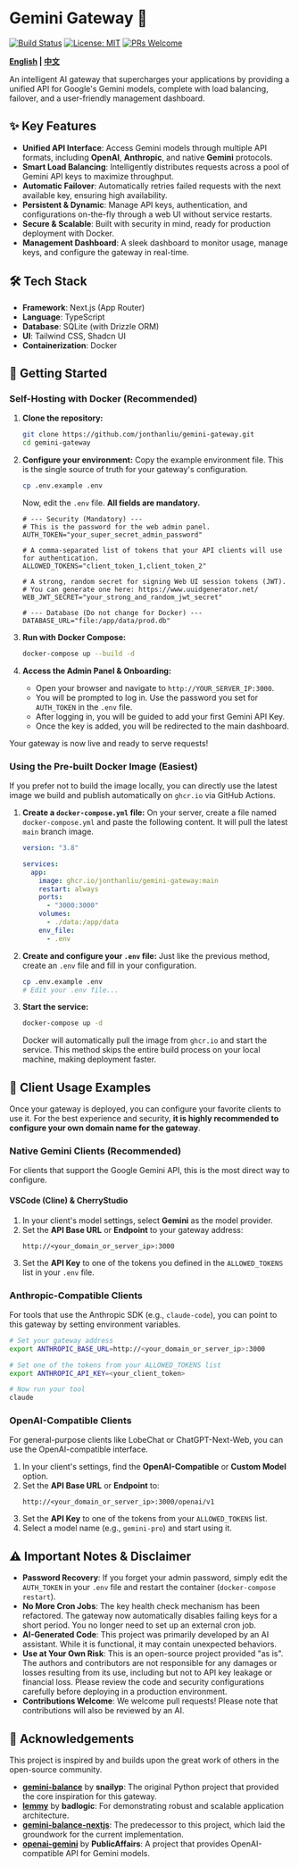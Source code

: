 # Gemini Gateway 🚀

[![Build Status](https://img.shields.io/github/actions/workflow/status/jonthanliu/gemini-gateway/deploy.yml?branch=main)](https://github.com/jonthanliu/gemini-gateway/actions)
[![License: MIT](https://img.shields.io/badge/License-MIT-yellow.svg)](https://opensource.org/licenses/MIT)
[![PRs Welcome](https://img.shields.io/badge/PRs-welcome-brightgreen.svg)](https://github.com/jonthanliu/gemini-gateway/pulls)

**[English](README.md) | [中文](README.zh.md)**

An intelligent AI gateway that supercharges your applications by providing a unified API for Google's Gemini models, complete with load balancing, failover, and a user-friendly management dashboard.

## ✨ Key Features

- **Unified API Interface**: Access Gemini models through multiple API formats, including **OpenAI**, **Anthropic**, and native **Gemini** protocols.
- **Smart Load Balancing**: Intelligently distributes requests across a pool of Gemini API keys to maximize throughput.
- **Automatic Failover**: Automatically retries failed requests with the next available key, ensuring high availability.
- **Persistent & Dynamic**: Manage API keys, authentication, and configurations on-the-fly through a web UI without service restarts.
- **Secure & Scalable**: Built with security in mind, ready for production deployment with Docker.
- **Management Dashboard**: A sleek dashboard to monitor usage, manage keys, and configure the gateway in real-time.

## 🛠️ Tech Stack

- **Framework**: Next.js (App Router)
- **Language**: TypeScript
- **Database**: SQLite (with Drizzle ORM)
- **UI**: Tailwind CSS, Shadcn UI
- **Containerization**: Docker

## 🚀 Getting Started

### Self-Hosting with Docker (Recommended)

1.  **Clone the repository:**

    ```bash
    git clone https://github.com/jonthanliu/gemini-gateway.git
    cd gemini-gateway
    ```

2.  **Configure your environment:**
    Copy the example environment file. This is the single source of truth for your gateway's configuration.

    ```bash
    cp .env.example .env
    ```

    Now, edit the `.env` file. **All fields are mandatory.**

    ```env
    # --- Security (Mandatory) ---
    # This is the password for the web admin panel.
    AUTH_TOKEN="your_super_secret_admin_password"

    # A comma-separated list of tokens that your API clients will use for authentication.
    ALLOWED_TOKENS="client_token_1,client_token_2"

    # A strong, random secret for signing Web UI session tokens (JWT).
    # You can generate one here: https://www.uuidgenerator.net/
    WEB_JWT_SECRET="your_strong_and_random_jwt_secret"

    # --- Database (Do not change for Docker) ---
    DATABASE_URL="file:/app/data/prod.db"
    ```

3.  **Run with Docker Compose:**

    ```bash
    docker-compose up --build -d
    ```

4.  **Access the Admin Panel & Onboarding:**
    - Open your browser and navigate to `http://YOUR_SERVER_IP:3000`.
    - You will be prompted to log in. Use the password you set for `AUTH_TOKEN` in the `.env` file.
    - After logging in, you will be guided to add your first Gemini API Key.
    - Once the key is added, you will be redirected to the main dashboard.

Your gateway is now live and ready to serve requests!

### Using the Pre-built Docker Image (Easiest)

If you prefer not to build the image locally, you can directly use the latest image we build and publish automatically on `ghcr.io` via GitHub Actions.

1.  **Create a `docker-compose.yml` file:**
    On your server, create a file named `docker-compose.yml` and paste the following content. It will pull the latest `main` branch image.

    ```yaml
    version: "3.8"

    services:
      app:
        image: ghcr.io/jonthanliu/gemini-gateway:main
        restart: always
        ports:
          - "3000:3000"
        volumes:
          - ./data:/app/data
        env_file:
          - .env
    ```

2.  **Create and configure your `.env` file:**
    Just like the previous method, create an `.env` file and fill in your configuration.

    ```bash
    cp .env.example .env
    # Edit your .env file...
    ```

3.  **Start the service:**

    ```bash
    docker-compose up -d
    ```

    Docker will automatically pull the image from `ghcr.io` and start the service. This method skips the entire build process on your local machine, making deployment faster.

## 🔌 Client Usage Examples

Once your gateway is deployed, you can configure your favorite clients to use it. For the best experience and security, **it is highly recommended to configure your own domain name for the gateway**.

### Native Gemini Clients (Recommended)

For clients that support the Google Gemini API, this is the most direct way to configure.

#### VSCode (Cline) & CherryStudio

1.  In your client's model settings, select **Gemini** as the model provider.
2.  Set the **API Base URL** or **Endpoint** to your gateway address:
    ```
    http://<your_domain_or_server_ip>:3000
    ```
3.  Set the **API Key** to one of the tokens you defined in the `ALLOWED_TOKENS` list in your `.env` file.

### Anthropic-Compatible Clients

For tools that use the Anthropic SDK (e.g., `claude-code`), you can point to this gateway by setting environment variables.

```bash
# Set your gateway address
export ANTHROPIC_BASE_URL=http://<your_domain_or_server_ip>:3000

# Set one of the tokens from your ALLOWED_TOKENS list
export ANTHROPIC_API_KEY=<your_client_token>

# Now run your tool
claude
```

### OpenAI-Compatible Clients

For general-purpose clients like LobeChat or ChatGPT-Next-Web, you can use the OpenAI-compatible interface.

1.  In your client's settings, find the **OpenAI-Compatible** or **Custom Model** option.
2.  Set the **API Base URL** or **Endpoint** to:
    ```
    http://<your_domain_or_server_ip>:3000/openai/v1
    ```
3.  Set the **API Key** to one of the tokens from your `ALLOWED_TOKENS` list.
4.  Select a model name (e.g., `gemini-pro`) and start using it.

## ⚠️ Important Notes & Disclaimer

- **Password Recovery**: If you forget your admin password, simply edit the `AUTH_TOKEN` in your `.env` file and restart the container (`docker-compose restart`).
- **No More Cron Jobs**: The key health check mechanism has been refactored. The gateway now automatically disables failing keys for a short period. You no longer need to set up an external cron job.
- **AI-Generated Code**: This project was primarily developed by an AI assistant. While it is functional, it may contain unexpected behaviors.
- **Use at Your Own Risk**: This is an open-source project provided "as is". The authors and contributors are not responsible for any damages or losses resulting from its use, including but not to API key leakage or financial loss. Please review the code and security configurations carefully before deploying in a production environment.
- **Contributions Welcome**: We welcome pull requests! Please note that contributions will also be reviewed by an AI.

## 🙏 Acknowledgements

This project is inspired by and builds upon the great work of others in the open-source community.

- **[gemini-balance](https://github.com/snailyp/gemini-balance)** by **snailyp**: The original Python project that provided the core inspiration for this gateway.
- **[lemmy](https://github.com/badlogic/lemmy)** by **badlogic**: For demonstrating robust and scalable application architecture.
- **[gemini-balance-nextjs](https://github.com/jonthanliu/gemini-balance-nextjs)**: The predecessor to this project, which laid the groundwork for the current implementation.
- **[openai-gemini](https://github.com/PublicAffairs/openai-gemini.git)** by **PublicAffairs**: A project that provides OpenAI-compatible API for Gemini models.
